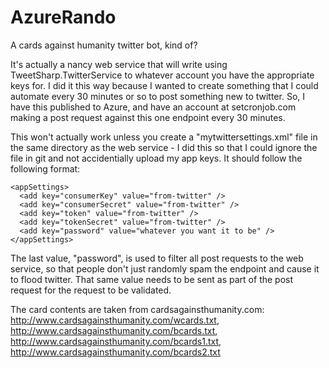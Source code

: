 AzureRando
==========

A cards against humanity twitter bot, kind of?

It's actually a nancy web service that will write using TweetSharp.TwitterService to whatever account 
you have the appropriate keys for.  I did it this way because I wanted to create something that I could automate every 30
minutes or so to post something new to twitter.  So, I have this published to Azure, and have an account at setcronjob.com
making a post request against this one endpoint every 30 minutes.

This won't actually work unless you create a "mytwittersettings.xml" file in the same directory as the web service - I 
did this so that I could ignore the file in git and not accidentially upload my app keys.  It should follow the following format:

```
<appSettings>
  <add key="consumerKey" value="from-twitter" />
  <add key="consumerSecret" value="from-twitter" />
  <add key="token" value="from-twitter" />
  <add key="tokenSecret" value="from-twitter" />
  <add key="password" value="whatever you want it to be" />
</appSettings>
```

The last value, "password", is used to filter all post requests to the web service, so that people don't just randomly spam the endpoint and cause it to flood twitter.  That same value needs to be sent as part of the post request for the request to be validated.

The card contents are taken from cardsagainsthumanity.com: http://www.cardsagainsthumanity.com/wcards.txt, 
http://www.cardsagainsthumanity.com/bcards.txt, http://www.cardsagainsthumanity.com/bcards1.txt, 
http://www.cardsagainsthumanity.com/bcards2.txt
